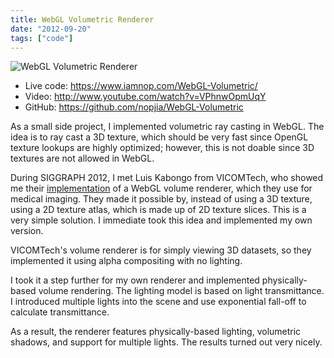 ```yaml
---
title: WebGL Volumetric Renderer
date: "2012-09-20"
tags: ["code"]
---
```


![WebGL Volumetric Renderer](/portfolio/volumetric.png)

- Live code: https://www.iamnop.com/WebGL-Volumetric/
- Video: http://www.youtube.com/watch?v=VPhnwOpmUqY
- GitHub: https://github.com/nopjia/WebGL-Volumetric

As a small side project, I implemented volumetric ray casting in WebGL. The idea is to ray cast a 3D texture, which should be very fast since OpenGL texture lookups are highly optimized; however, this is not doable since 3D textures are not allowed in WebGL.

During SIGGRAPH 2012, I met Luis Kabongo from VICOMTech, who showed me their [implementation](http://demos.vicomtech.org/volren/) of a WebGL volume renderer, which they use for medical imaging. They made it possible by, instead of using a 3D texture, using a 2D texture atlas, which is made up of 2D texture slices. This is a very simple solution. I immediate took this idea and implemented my own version.

VICOMTech's volume renderer is for simply viewing 3D datasets, so they implemented it using alpha compositing with no lighting.

I took it a step further for my own renderer and implemented physically-based volume rendering. The lighting model is based on light transmittance. I introduced multiple lights into the scene and use exponential fall-off to calculate transmittance.

As a result, the renderer features physically-based lighting, volumetric shadows, and support for multiple lights. The results turned out very nicely.
